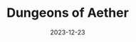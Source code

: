 ---
title: Dungeons of Aether
tags:
  - platform_switch
  - genre_rpg
note: Limited Run Games
physical: true
digital: false
guide: false
pending: false
date: 2023-12-23
---